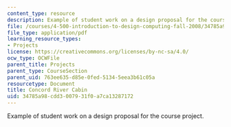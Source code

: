 ```yaml
---
content_type: resource
description: Example of student work on a design proposal for the course project.
file: /courses/4-500-introduction-to-design-computing-fall-2008/34785a98cdd3007931f0a7ca13287172_assn1_8.pdf
file_type: application/pdf
learning_resource_types:
- Projects
license: https://creativecommons.org/licenses/by-nc-sa/4.0/
ocw_type: OCWFile
parent_title: Projects
parent_type: CourseSection
parent_uid: 763ee635-d85e-0fed-5134-5eea3b61c05a
resourcetype: Document
title: Concord River Cabin
uid: 34785a98-cdd3-0079-31f0-a7ca13287172
---
```

Example of student work on a design proposal for the course project.